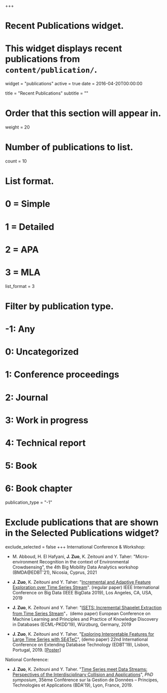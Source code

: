 +++
# Recent Publications widget.
# This widget displays recent publications from `content/publication/`.
widget = "publications"
active = true
date = 2016-04-20T00:00:00

title = "Recent Publications"
subtitle = ""

# Order that this section will appear in.
weight = 20

# Number of publications to list.
count = 10

# List format.
#   0 = Simple
#   1 = Detailed
#   2 = APA
#   3 = MLA
list_format = 3

# Filter by publication type.
# -1: Any
#  0: Uncategorized
#  1: Conference proceedings
#  2: Journal
#  3: Work in progress
#  4: Technical report
#  5: Book
#  6: Book chapter
publication_type = "-1"

# Exclude publications that are shown in the Selected Publications widget?
exclude_selected = false
+++
International Conference & Workshop:

- M. Abboud, H. El Hafyani, **J. Zuo**, K. Zeitouni and Y. Taher: "Micro-environment Recognition in the context of Environmental Crowdsensing", the 4th Big Mobility Data Analytics workshop (BMDA@EDBT'21), Nicosia, Cyprus, 2021

- **J. Zuo**, K. Zeitouni and Y. Taher: "[Incremental and Adaptive Feature Exploration over Time Series Stream](https://ieeexplore.ieee.org/document/9005660)". (regular paper) IEEE International Conference on Big Data (IEEE BigData 2019), Los Angeles, CA, USA, 2019
- **J. Zuo**, K. Zeitouni and Y. Taher: "[ISETS: Incremental Shapelet Extraction from Time Series Stream](../publication/ECML_PKDD2019.pdf)"，(demo paper) European Conference on Machine Learning and Principles and Practice of Knowledge Discovery in Databases (ECML-PKDD’19), Würzburg, Germany, 2019
- **J. Zuo**, K. Zeitouni and Y. Taher. "[Exploring Interpretable Features for Large Time Series with SE4TeC](https://openproceedings.org/2019/conf/edbt/EDBT19_paper_353.pdf)", (demo paper) 22nd International Conference on Extending Database Technology (EDBT'19), Lisbon, Portugal, 2019. [[Poster](../publication/EDBT2019_poster.pdf)] 

National Conference: 

- **J. Zuo**, K. Zeitouni and Y. Taher. "[Time Series meet Data Streams: Perspectives of the
  Interdisciplinary Collision and Applications](../publication/BDA2019.pdf)", *PhD symposium*, 35ème Conférence sur la Gestion de Données – Principes, Technologies et Applications (BDA'19), Lyon, France, 2019. 
